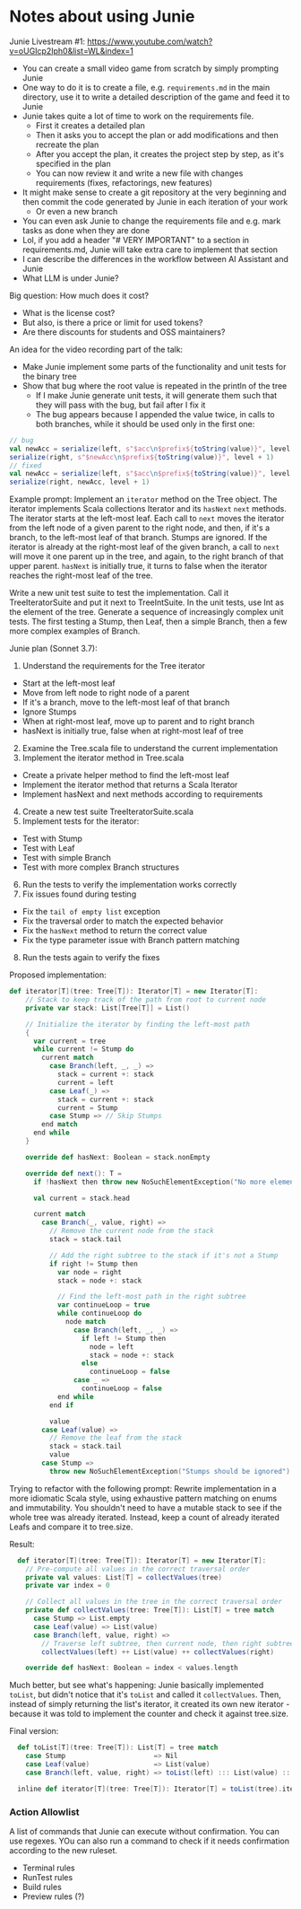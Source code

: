 # Notes about using Junie

Junie Livestream #1: https://www.youtube.com/watch?v=oUGIcp2Iph0&list=WL&index=1

* You can create a small video game from scratch by simply prompting Junie
* One way to do it is to create a file, e.g. `requirements.md` in the main directory, use it to write a detailed description of the game and feed it to Junie
* Junie takes quite a lot of time to work on the requirements file.
  * First it creates a detailed plan 
  * Then it asks you to accept the plan or add modifications and then recreate the plan
  * After you accept the plan, it creates the project step by step, as it's specified in the plan
  * You can now review it and write a new file with changes requirements (fixes, refactorings, new features)
* It might make sense to create a git repository at the very beginning and then commit the code generated by Junie in each iteration of your work
  * Or even a new branch
* You can even ask Junie to change the requirements file and e.g. mark tasks as done when they are done
* Lol, if you add a header "# VERY IMPORTANT" to a section in requirements.md, Junie will take extra care to implement that section
* I can describe the differences in the workflow between AI Assistant and Junie
* What LLM is under Junie?

Big question: How much does it cost?
* What is the license cost?
* But also, is there a price or limit for used tokens?
* Are there discounts for students and OSS maintainers?

An idea for the video recording part of the talk: 
* Make Junie implement some parts of the functionality and unit tests for the binary tree
* Show that bug where the root value is repeated in the println of the tree
  * If I make Junie generate unit tests, it will generate them such that they will pass with the bug, but fail after I fix it
  * The bug appears because I appended the value twice, in calls to both branches, while it should be used only in the first one:
```scala 3
// bug
val newAcc = serialize(left, s"$acc\n$prefix${toString(value)}", level + 1)
serialize(right, s"$newAcc\n$prefix${toString(value)}", level + 1)
// fixed
val newAcc = serialize(left, s"$acc\n$prefix${toString(value)}", level + 1)
serialize(right, newAcc, level + 1)
```

Example prompt:
Implement an `iterator` method on the Tree object. The iterator implements Scala collections Iterator and its `hasNext` `next` methods. The iterator starts at the left-most leaf. Each call to `next` moves the iterator from the left node of a given parent to the right node, and then, if it's a branch, to the left-most leaf of that branch. Stumps are ignored. If the iterator is already at the right-most leaf of the given branch, a call to `next` will move it one parent up in the tree, and again, to the right branch of that upper parent. `hasNext` is initially true, it turns to false when the iterator reaches the right-most leaf of the tree.

Write a new unit test suite to test the implementation. Call it TreeIteratorSuite and put it next to TreeIntSuite. In the unit tests, use Int as the element of the tree. Generate a sequence of increasingly complex unit tests. The first testing a Stump, then Leaf, then a simple Branch, then a few more complex examples of Branch.

Junie plan (Sonnet 3.7):
1. Understand the requirements for the Tree iterator
- Start at the left-most leaf
- Move from left node to right node of a parent
- If it's a branch, move to the left-most leaf of that branch
- Ignore Stumps
- When at right-most leaf, move up to parent and to right branch
- hasNext is initially true, false when at right-most leaf of tree
2. Examine the Tree.scala file to understand the current implementation
3. Implement the iterator method in Tree.scala
- Create a private helper method to find the left-most leaf
- Implement the iterator method that returns a Scala Iterator
- Implement hasNext and next methods according to requirements
4. Create a new test suite TreeIteratorSuite.scala
5. Implement tests for the iterator:
- Test with Stump
- Test with Leaf
- Test with simple Branch
- Test with more complex Branch structures
6. Run the tests to verify the implementation works correctly
7. Fix issues found during testing
- Fix the `tail of empty list` exception
- Fix the traversal order to match the expected behavior
- Fix the `hasNext` method to return the correct value
- Fix the type parameter issue with Branch pattern matching
8. Run the tests again to verify the fixes

Proposed implementation:
```scala 3
def iterator[T](tree: Tree[T]): Iterator[T] = new Iterator[T]:
    // Stack to keep track of the path from root to current node
    private var stack: List[Tree[T]] = List()

    // Initialize the iterator by finding the left-most path
    {
      var current = tree
      while current != Stump do
        current match
          case Branch(left, _, _) =>
            stack = current +: stack
            current = left
          case Leaf(_) =>
            stack = current +: stack
            current = Stump
          case Stump => // Skip Stumps
        end match
      end while
    }

    override def hasNext: Boolean = stack.nonEmpty

    override def next(): T =
      if !hasNext then throw new NoSuchElementException("No more elements")

      val current = stack.head

      current match
        case Branch(_, value, right) =>
          // Remove the current node from the stack
          stack = stack.tail

          // Add the right subtree to the stack if it's not a Stump
          if right != Stump then
            var node = right
            stack = node +: stack

            // Find the left-most path in the right subtree
            var continueLoop = true
            while continueLoop do
              node match
                case Branch(left, _, _) =>
                  if left != Stump then
                    node = left
                    stack = node +: stack
                  else
                    continueLoop = false
                case _ =>
                  continueLoop = false
            end while
          end if

          value
        case Leaf(value) =>
          // Remove the leaf from the stack
          stack = stack.tail
          value
        case Stump =>
          throw new NoSuchElementException("Stumps should be ignored")
```

Trying to refactor with the following prompt:
Rewrite implementation in a more idiomatic Scala style, using exhaustive pattern matching on enums and immutability. You shouldn't need to have a mutable stack to see if the whole tree was already iterated. Instead, keep a count of already iterated Leafs and compare it to tree.size.

Result:
```scala 3
  def iterator[T](tree: Tree[T]): Iterator[T] = new Iterator[T]:
    // Pre-compute all values in the correct traversal order
    private val values: List[T] = collectValues(tree)
    private var index = 0

    // Collect all values in the tree in the correct traversal order
    private def collectValues(tree: Tree[T]): List[T] = tree match
      case Stump => List.empty
      case Leaf(value) => List(value)
      case Branch(left, value, right) =>
        // Traverse left subtree, then current node, then right subtree
        collectValues(left) ++ List(value) ++ collectValues(right)

    override def hasNext: Boolean = index < values.length
```
Much better, but see what's happening: Junie basically implemented `toList`, but didn't notice that it's `toList` and called it `collectValues`. Then, instead of simply returning the list's iterator, it created its own new iterator - because it was told to implement the counter and check it against tree.size.

Final version:

```scala
  def toList[T](tree: Tree[T]): List[T] = tree match
    case Stump                      => Nil
    case Leaf(value)                => List(value)
    case Branch(left, value, right) => toList(left) ::: List(value) ::: toList(right)

  inline def iterator[T](tree: Tree[T]): Iterator[T] = toList(tree).iterator
```

### Action Allowlist
A list of commands that Junie can execute without confirmation.
You can use regexes. YOu can also run a command to check if it needs confirmation according to the new ruleset.
* Terminal rules
* RunTest rules
* Build rules
* Preview rules (?)